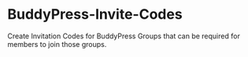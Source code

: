 BuddyPress-Invite-Codes
=======================

Create Invitation Codes for BuddyPress Groups that can be required for members to join those groups.
